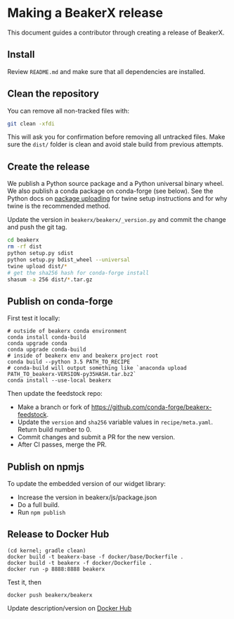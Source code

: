 Making a BeakerX release
===========================

This document guides a contributor through creating a release of BeakerX.

Install
-------

Review ``README.md`` and make sure that all dependencies are installed.

Clean the repository
--------------------

You can remove all non-tracked files with:

```bash
git clean -xfdi
```

This will ask you for confirmation before removing all untracked files. Make
sure the ``dist/`` folder is clean and avoid stale build from
previous attempts.

Create the release
------------------

We publish a Python source package and a Python universal binary wheel. We also publish a conda package on conda-forge (see below).
See the Python docs on [package uploading](https://packaging.python.org/guides/tool-recommendations/)
for twine setup instructions and for why twine is the recommended method.

Update the version in `beakerx/beakerx/_version.py` and commit the change and push the git tag.

```bash
cd beakerx
rm -rf dist
python setup.py sdist
python setup.py bdist_wheel --universal
twine upload dist/*
# get the sha256 hash for conda-forge install
shasum -a 256 dist/*.tar.gz
```

Publish on conda-forge
----------------------

First test it locally:

```
# outside of beakerx conda environment
conda install conda-build
conda upgrade conda
conda upgrade conda-build
# inside of beakerx env and beakerx project root
conda build --python 3.5 PATH_TO_RECIPE
# conda-build will output something like `anaconda upload PATH_TO_beakerx-VERSION-py35HASH.tar.bz2`
conda install --use-local beakerx
```

Then update the feedstock repo:

- Make a branch or fork of https://github.com/conda-forge/beakerx-feedstock.
- Update the `version` and `sha256` variable values in `recipe/meta.yaml`.
  Return  build number to 0.
- Commit changes and submit a PR for the new version.
- After CI passes, merge the PR.


Publish on npmjs
----------------

To update the embedded version of our widget library:

- Increase the version in beakerx/js/package.json
- Do a full build.
- Run `npm publish`

Release to Docker Hub
---------------------

```
(cd kernel; gradle clean)
docker build -t beakerx-base -f docker/base/Dockerfile .
docker build -t beakerx -f docker/Dockerfile .
docker run -p 8888:8888 beakerx
```

Test it, then

```
docker push beakerx/beakerx
```

Update description/version on [Docker
Hub](https://hub.docker.com/r/beakerx/beakerx/)
